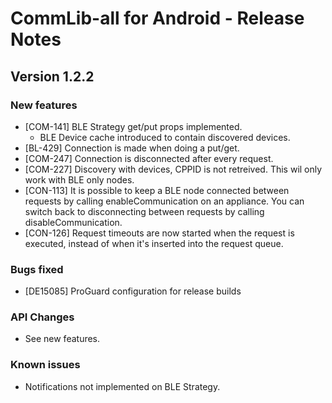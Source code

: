 CommLib-all for Android - Release Notes
=======================================

Version 1.2.2
-------------
### New features
* [COM-141] BLE Strategy get/put props implemented.
    - BLE Device cache introduced to contain discovered devices.
* [BL-429] Connection is made when doing a put/get.
* [COM-247] Connection is disconnected after every request.
* [COM-227] Discovery with devices, CPPID is not retreived.
    This wil only work with BLE only nodes.
* [CON-113] It is possible to keep a BLE node connected between requests
    by calling enableCommunication on an appliance. You can switch back
    to disconnecting between requests by calling disableCommunication.
* [CON-126] Request timeouts are now started when the request is executed, instead of when it's inserted into the request queue.


### Bugs fixed
* [DE15085] ProGuard configuration for release builds

### API Changes
* See new features.

### Known issues
* Notifications not implemented on BLE Strategy.

